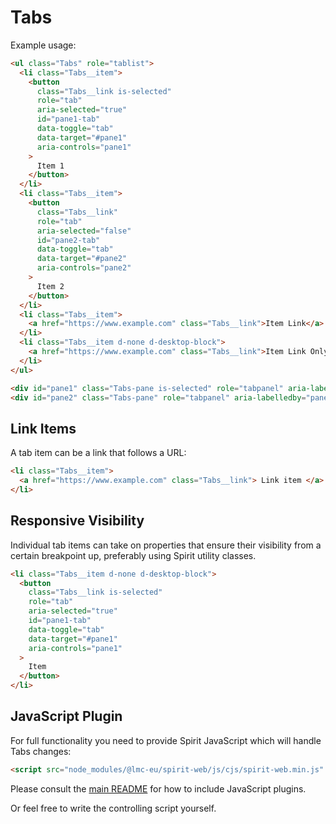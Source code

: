 # Tabs

Example usage:

```html
<ul class="Tabs" role="tablist">
  <li class="Tabs__item">
    <button
      class="Tabs__link is-selected"
      role="tab"
      aria-selected="true"
      id="pane1-tab"
      data-toggle="tab"
      data-target="#pane1"
      aria-controls="pane1"
    >
      Item 1
    </button>
  </li>
  <li class="Tabs__item">
    <button
      class="Tabs__link"
      role="tab"
      aria-selected="false"
      id="pane2-tab"
      data-toggle="tab"
      data-target="#pane2"
      aria-controls="pane2"
    >
      Item 2
    </button>
  </li>
  <li class="Tabs__item">
    <a href="https://www.example.com" class="Tabs__link">Item Link</a>
  </li>
  <li class="Tabs__item d-none d-desktop-block">
    <a href="https://www.example.com" class="Tabs__link">Item Link Only Desktop</a>
  </li>
</ul>

<div id="pane1" class="Tabs-pane is-selected" role="tabpanel" aria-labelledby="pane1-tab">Pane 1 content</div>
<div id="pane2" class="Tabs-pane" role="tabpanel" aria-labelledby="pane2-tab">Pane 2 content</div>
```

## Link Items

A tab item can be a link that follows a URL:

```html
<li class="Tabs__item">
  <a href="https://www.example.com" class="Tabs__link"> Link item </a>
</li>
```

## Responsive Visibility

Individual tab items can take on properties that ensure their visibility from a
certain breakpoint up, preferably using Spirit utility classes.

```html
<li class="Tabs__item d-none d-desktop-block">
  <button
    class="Tabs__link is-selected"
    role="tab"
    aria-selected="true"
    id="pane1-tab"
    data-toggle="tab"
    data-target="#pane1"
    aria-controls="pane1"
  >
    Item
  </button>
</li>
```

## JavaScript Plugin

For full functionality you need to provide Spirit JavaScript which will handle
Tabs changes:

```html
<script src="node_modules/@lmc-eu/spirit-web/js/cjs/spirit-web.min.js" async></script>
```

Please consult the [main README][web-readme] for how to include JavaScript
plugins.

Or feel free to write the controlling script yourself.

[web-readme]: https://github.com/lmc-eu/spirit-design-system/blob/main/packages/web/README.md
